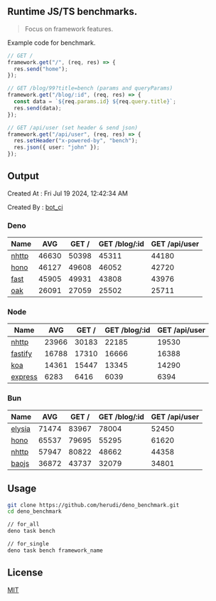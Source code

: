 ## Runtime JS/TS benchmarks.

> Focus on framework features.

Example code for benchmark.
```ts
// GET /
framework.get("/", (req, res) => {
  res.send("home");
});

// GET /blog/99?title=bench (params and queryParams)
framework.get("/blog/:id", (req, res) => {
  const data = `${req.params.id} ${req.query.title}`;
  res.send(data);
});

// GET /api/user (set header & send json)
framework.get("/api/user", (req, res) => {
  res.setHeader("x-powered-by", "bench");
  res.json({ user: "john" });
});
```

## Output
Created At : Fri Jul 19 2024, 12:42:34 AM

Created By : [bot_ci](https://github.com/herudi/deno_benchmarks/commits?author=github-actions%5Bbot%5D)


### Deno
|Name|AVG|GET /|GET /blog/:id|GET /api/user|
|----|----|----|----|----|
|[nhttp](https://github.com/nhttp/nhttp)|46630|50398|45311|44180|
|[hono](https://github.com/honojs/hono)|46127|49608|46052|42720|
|[fast](https://github.com/danteissaias/fast)|45905|49931|43808|43976|
|[oak](https://github.com/oakserver/oak)|26091|27059|25502|25711|
  


### Node
|Name|AVG|GET /|GET /blog/:id|GET /api/user|
|----|----|----|----|----|
|[nhttp](https://github.com/nhttp/nhttp)|23966|30183|22185|19530|
|[fastify](https://github.com/fastify/fastify)|16788|17310|16666|16388|
|[koa](https://github.com/koajs/koa)|14361|15447|13345|14290|
|[express](https://github.com/expressjs/express)|6283|6416|6039|6394|
  


### Bun
|Name|AVG|GET /|GET /blog/:id|GET /api/user|
|----|----|----|----|----|
|[elysia](https://github.com/elysiajs/elysia)|71474|83967|78004|52450|
|[hono](https://github.com/honojs/hono)|65537|79695|55295|61620|
|[nhttp](https://github.com/nhttp/nhttp)|57947|80822|48662|44358|
|[baojs](https://github.com/mattreid1/baojs)|36872|43737|32079|34801|
  



## Usage

```bash
git clone https://github.com/herudi/deno_benchmark.git
cd deno_benchmark

// for_all
deno task bench

// for_single
deno task bench framework_name
```

## License

[MIT](LICENSE)

